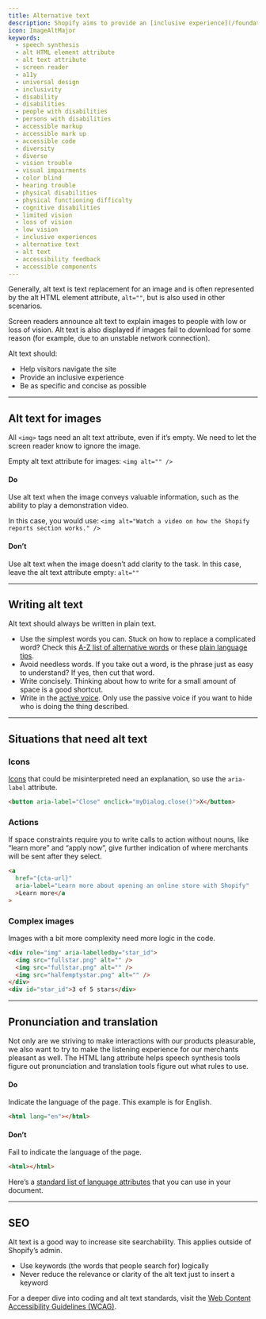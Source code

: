 ```yaml
---
title: Alternative text
description: Shopify aims to provide an [inclusive experience](/foundations/accessibility). Alternative text (alt text) helps people with low or loss of vision use our products.
icon: ImageAltMajor
keywords:
  - speech synthesis
  - alt HTML element attribute
  - alt text attribute
  - screen reader
  - a11y
  - universal design
  - inclusivity
  - disability
  - disabilities
  - people with disabilities
  - persons with disabilities
  - accessible markup
  - accessible mark up
  - accessible code
  - diversity
  - diverse
  - vision trouble
  - visual impairments
  - color blind
  - hearing trouble
  - physical disabilities
  - physical functioning difficulty
  - cognitive disabilities
  - limited vision
  - loss of vision
  - low vision
  - inclusive experiences
  - alternative text
  - alt text
  - accessibility feedback
  - accessible components
---
```


Generally, alt text is text replacement for an image and is often represented by the alt HTML element attribute, `alt=""`, but is also used in other scenarios.

Screen readers announce alt text to explain images to people with low or loss of vision. Alt text is also displayed if images fail to download for some reason (for example, due to an unstable network connection).

Alt text should:

- Help visitors navigate the site
- Provide an inclusive experience
- Be as specific and concise as possible

---

## Alt text for images

All `<img>` tags need an alt text attribute, even if it’s empty. We need to let the screen reader know to ignore the image.

Empty alt text attribute for images: `<img alt="" />`

<!-- dodont -->

#### Do

Use alt text when the image conveys valuable information, such as the ability to play a demonstration video.

In this case, you would use:
`<img alt="Watch a video on how the Shopify reports section works." />`

#### Don’t

Use alt text when the image doesn’t add clarity to the task. In this case, leave the alt text attribute empty: `alt=""`

<!-- end -->

---

## Writing alt text

Alt text should always be written in plain text.

- Use the simplest words you can. Stuck on how to replace a complicated word? Check this [A-Z list of alternative words](https://www.plainenglish.co.uk/the-a-z-of-alternative-words.html) or these [plain language tips](/content/product-content#write-for-a-7-grade-reading-level).
- Avoid needless words. If you take out a word, is the phrase just as easy to understand? If yes, then cut that word.
- Write concisely. Thinking about how to write for a small amount of space is a good shortcut.
- Write in the [active voice](/content/grammar-and-mechanics#basics). Only use the passive voice if you want to hide who is doing the thing described.

---

## Situations that need alt text

### Icons

[Icons](/components/images-and-icons/icon) that could be misinterpreted need an explanation, so use the `aria-label` attribute.

```html
<button aria-label="Close" onclick="myDialog.close()">X</button>
```

### Actions

If space constraints require you to write calls to action without nouns, like “learn more” and “apply now”, give further indication of where merchants will be sent after they select.

```html
<a
  href="{cta-url}"
  aria-label="Learn more about opening an online store with Shopify"
  >Learn more</a
>
```

### Complex images

Images with a bit more complexity need more logic in the code.

```html
<div role="img" aria-labelledby="star_id">
  <img src="fullstar.png" alt="" />
  <img src="fullstar.png" alt="" />
  <img src="halfemptystar.png" alt="" />
</div>
<div id="star_id">3 of 5 stars</div>
```

---

## Pronunciation and translation

Not only are we striving to make interactions with our products pleasurable, we also want to try to make the listening experience for our merchants pleasant as well. The HTML lang attribute helps speech synthesis tools figure out pronunciation and translation tools figure out what rules to use.

<!-- dodont -->

#### Do

Indicate the language of the page. This example is for English.

```html
<html lang="en"></html>
```

#### Don’t

Fail to indicate the language of the page.

```html
<html></html>
```

<!-- end -->

Here’s a
[standard list of language attributes](https://www.iana.org/assignments/language-subtag-registry/language-subtag-registry) that you can use in your document.

---

## SEO

Alt text is a good way to increase site searchability. This applies outside of Shopify’s admin.

- Use keywords (the words that people search for) logically
- Never reduce the relevance or clarity of the alt text just to insert a keyword

For a deeper dive into coding and alt text standards, visit the
[Web Content Accessibility Guidelines (WCAG)](https://www.w3.org/WAI/intro/wcag.php).
